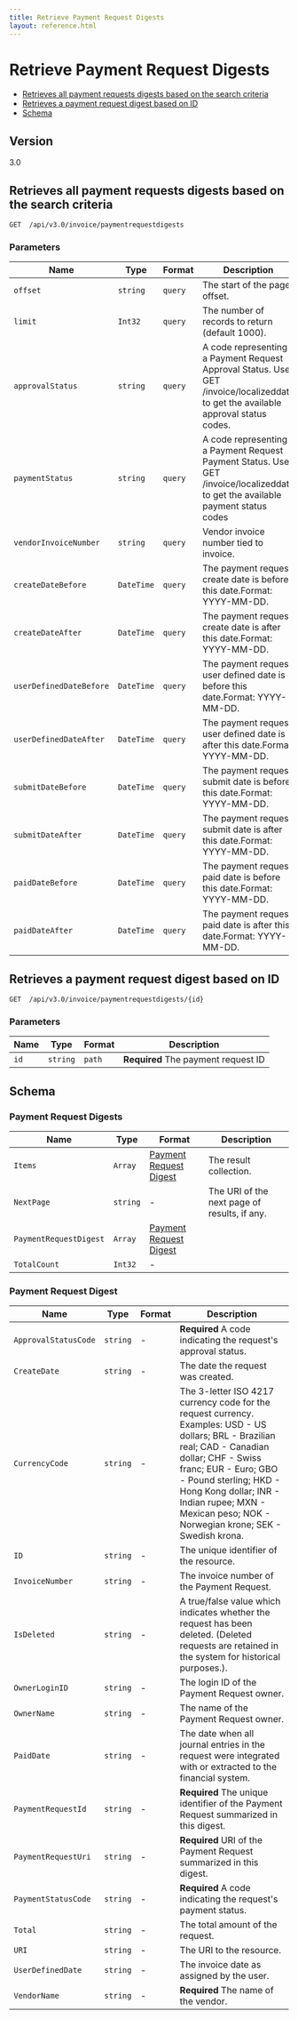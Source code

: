 ```yaml
---
title: Retrieve Payment Request Digests
layout: reference.html
---
```



# Retrieve Payment Request Digests

* [Retrieves all payment requests digests based on the search criteria](#get)
* [Retrieves a payment request digest based on ID](#getID)
* [Schema](#schema)

## Version
3.0  

## <a name="get"></a>Retrieves all payment requests digests based on the search criteria

    GET  /api/v3.0/invoice/paymentrequestdigests

        
### Parameters

Name | Type | Format | Description
-----|------|--------|------------          
`offset`    |   `string`    |   `query` |   The start of the page offset.
`limit` |   `Int32` |   `query` |   The number of records to return (default 1000).
`approvalStatus`    |   `string`    |   `query` |   A code representing a Payment Request Approval Status. Use GET /invoice/localizeddata to get the available approval status codes.
`paymentStatus` |   `string`    |   `query` |   A code representing a Payment Request Payment Status. Use GET /invoice/localizeddata to get the available payment status codes
`vendorInvoiceNumber`   |   `string`    |   `query` |   Vendor invoice number tied to invoice.
`createDateBefore`  |   `DateTime`  |   `query` |   The payment request create date is before this date.Format: YYYY-MM-DD.
`createDateAfter`   |   `DateTime`  |   `query` |   The payment request create date is after this date.Format: YYYY-MM-DD.
`userDefinedDateBefore` |   `DateTime`  |   `query` |   The payment request user defined date is before this date.Format: YYYY-MM-DD.
`userDefinedDateAfter`  |   `DateTime`  |   `query` |   The payment request user defined date is after this date.Format: YYYY-MM-DD.
`submitDateBefore`  |   `DateTime`  |   `query` |   The payment request submit date is before this date.Format: YYYY-MM-DD.
`submitDateAfter`   |   `DateTime`  |   `query` |   The payment request submit date is after this date.Format: YYYY-MM-DD.
`paidDateBefore`    |   `DateTime`  |   `query` |   The payment request paid date is before this date.Format: YYYY-MM-DD.
`paidDateAfter` |   `DateTime`  |   `query` |   The payment request paid date is after this date.Format: YYYY-MM-DD.



## <a name="getID"></a>Retrieves a payment request digest based on ID

    GET  /api/v3.0/invoice/paymentrequestdigests/{id}


### Parameters

Name | Type | Format | Description
-----|------|--------|------------
`id`    |   `string`    |   `path`  |   **Required** The payment request ID



## <a name="schema"></a>Schema


### Payment Request Digests

Name | Type | Format | Description
-----|------|--------|------------
`Items` |   `Array` |   [Payment Request Digest](#paymentrequestdigest) |   The result collection.
`NextPage`  |   `string`    |   -   |   The URI of the next page of results, if any.
`PaymentRequestDigest`  |   `Array` |   [Payment Request Digest](#paymentrequestdigest) |   
`TotalCount`    |   `Int32` |   -   |   


### <a name="paymentrequestdigest"></a>Payment Request Digest

Name | Type | Format | Description
-----|------|--------|------------
`ApprovalStatusCode`    |   `string`    |   -   |   **Required** A code indicating the request's approval status.
`CreateDate`    |   `string`    |   -   |   The date the request was created.
`CurrencyCode`  |   `string`    |   -   |   The 3-letter ISO 4217 currency code for the request currency. Examples: USD - US dollars; BRL - Brazilian real; CAD - Canadian dollar; CHF - Swiss franc; EUR - Euro; GBO - Pound sterling; HKD - Hong Kong dollar; INR - Indian rupee; MXN - Mexican peso; NOK - Norwegian krone; SEK - Swedish krona.
`ID`    |   `string`    |   -   |   The unique identifier of the resource.
`InvoiceNumber` |   `string`    |   -   |   The invoice number of the Payment Request.
`IsDeleted` |   `string`    |   -   |   A true/false value which indicates whether the request has been deleted. (Deleted requests are retained in the system for historical purposes.).
`OwnerLoginID`  |   `string`    |   -   |   The login ID of the Payment Request owner.
`OwnerName` |   `string`    |   -   |   The name of the Payment Request owner.
`PaidDate`  |   `string`    |   -   |   The date when all journal entries in the request were integrated with or extracted to the financial system.
`PaymentRequestId`  |   `string`    |   -   |   **Required** The unique identifier of the Payment Request summarized in this digest.
`PaymentRequestUri` |   `string`    |   -   |   **Required**  URI of the Payment Request summarized in this digest.
`PaymentStatusCode` |   `string`    |   -   |   **Required** A code indicating the request's payment status.
`Total` |   `string`    |   -   |   The total amount of the request.
`URI`   |   `string`    |   -   |   The URI to the resource.
`UserDefinedDate`   |   `string`    |   -   |   The invoice date as assigned by the user.
`VendorName`    |   `string`    |   -   |   **Required** The name of the vendor.


